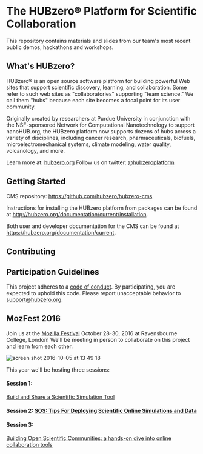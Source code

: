 # The HUBzero® Platform for Scientific Collaboration
This repository contains materials and slides from our team's most recent public demos, hackathons and workshops.

## What's HUBzero?

HUBzero® is an open source software platform for building powerful Web sites that support scientific discovery, learning, and collaboration. Some refer to such web sites as "collaboratories" supporting "team science." We call them "hubs" because each site becomes a focal point for its user community.

Originally created by researchers at Purdue University in conjunction with the NSF-sponsored Network for Computational Nanotechnology to support nanoHUB.org, the HUBzero platform now supports dozens of hubs across a variety of disciplines, including cancer research, pharmaceuticals, biofuels, microelectromechanical systems, climate modeling, water quality, volcanology, and more.

Learn more at: [hubzero.org](https://hubzero.org)
Follow us on twitter: [@hubzeroplatform](https://twitter.com/hubzeroplatform)

## Getting Started ##
CMS repository: https://github.com/hubzero/hubzero-cms

Instructions for installing the HUBzero platform from packages can be found at http://hubzero.org/documentation/current/installation.

Both user and developer documentation for the CMS can be found at https://hubzero.org/documentation/current.

## Contributing ##

## Participation Guidelines ##

This project adheres to a [code of conduct](CODE_OF_CONDUCT.md). By participating, you are expected to uphold this code. Please report unacceptable behavior to support@hubzero.org.

## MozFest 2016 ##
Join us at the [Mozilla Festival](http://mozillafestival.org/) October 28-30, 2016 at Ravensbourne College, London! We'll be meeting in person to collaborate on this project and learn from each other.

![screen shot 2016-10-05 at 13 49 18](https://cloud.githubusercontent.com/assets/617994/19124773/8da8a3ce-8b02-11e6-9a11-5166e5179499.png)

This year we'll be hosting three sessions:

#### Session 1: ####
[Build and Share a Scientific Simulation Tool](https://github.com/MozillaFoundation/mozfest-program-2016/issues/415)

#### Session 2: [SOS: Tips For Deploying Scientific Online Simulations and Data](https://github.com/MozillaFoundation/mozfest-program-2016/issues/820) ####

#### Session 3: ####

[Building Open Scientific Communities: a hands-on dive into online collaboration tools](https://github.com/MozillaFoundation/mozfest-program-2016/issues/416)


